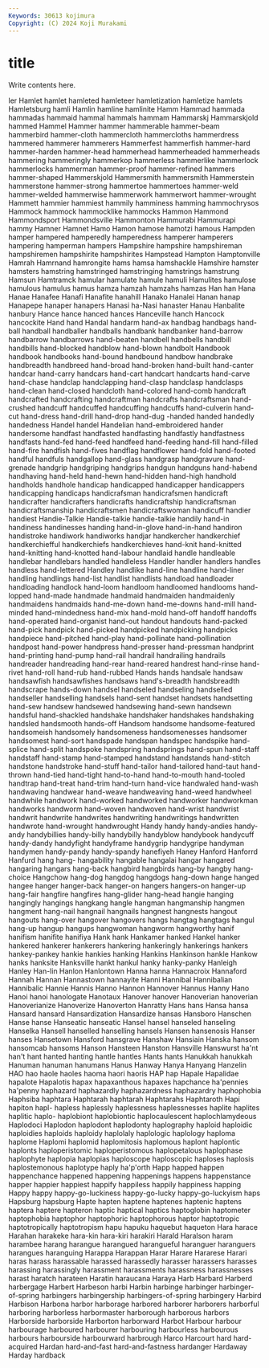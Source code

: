 ```yaml
---
Keywords: 30613 kojimura
Copyright: (C) 2024 Koji Murakami
---
```


# title

Write contents here.



ler Hamlet hamlet hamleted
hamleteer hamletization hamletize hamlets Hamletsburg hamli Hamlin hamline hamlinite Hamm
Hammad hammada hammadas hammaid hammal hammals hammam Hammarskj Hammarskjold hammed
Hammel Hammer hammer hammerable hammer-beam hammerbird hammer-cloth hammercloth hammercloths hammerdress
hammered hammerer hammerers Hammerfest hammerfish hammer-hard hammer-harden hammer-head hammerhead hammerheaded
hammerheads hammering hammeringly hammerkop hammerless hammerlike hammerlock hammerlocks hammerman hammer-proof
hammer-refined hammers hammer-shaped Hammerskjold Hammersmith hammersmith Hammerstein hammerstone hammer-strong hammertoe
hammertoes hammer-weld hammer-welded hammerwise hammerwork hammerwort hammer-wrought Hammett hammier hammiest
hammily hamminess hamming hammochrysos Hammock hammock hammocklike hammocks Hammon Hammond
Hammondsport Hammondsville Hammonton Hammurabi Hammurapi hammy Hamner Hamnet Hamo Hamon
hamose hamotzi hamous Hampden hamper hampered hamperedly hamperedness hamperer hamperers
hampering hamperman hampers Hampshire hampshire hampshireman hampshiremen hampshirite hampshirites Hampstead
Hampton Hamptonville Hamrah Hamrnand hamrongite hams hamsa hamshackle Hamshire hamster
hamsters hamstring hamstringed hamstringing hamstrings hamstrung Hamsun Hamtramck hamular hamulate
hamule hamuli Hamulites hamulose hamulous hamulus hamus hamza hamzah hamzahs
hamzas Han han Hana Hanae Hanafee Hanafi Hanafite hanahill Hanako
Hanalei Hanan hanap Hanapepe hanaper hanapers Hanasi ha-Nasi hanaster Hanau
Hanbalite hanbury Hance hance hanced hances Hanceville hanch Hancock hancockite
Hand hand Handal handarm hand-ax handbag handbags hand-ball handball handballer
handballs handbank handbanker hand-barrow handbarrow handbarrows hand-beaten handbell handbells handbill
handbills hand-blocked handblow hand-blown handbolt Handbook handbook handbooks hand-bound handbound
handbow handbrake handbreadth handbreed hand-broad hand-broken hand-built hand-canter handcar hand-carry
handcars hand-cart handcart handcarts hand-carve hand-chase handclap handclapping hand-clasp handclasp
handclasps hand-clean hand-closed handcloth hand-colored hand-comb handcraft handcrafted handcrafting handcraftman
handcrafts handcraftsman hand-crushed handcuff handcuffed handcuffing handcuffs hand-culverin hand-cut hand-dress
hand-drill hand-drop hand-dug -handed handed handedly handedness Handel handel Handelian
hand-embroidered hander handersome handfast handfasted handfasting handfastly handfastness handfasts hand-fed
hand-feed handfeed hand-feeding hand-fill hand-filled hand-fire handfish hand-fives handflag handflower
hand-fold hand-footed handful handfuls handgallop hand-glass handgrasp handgravure hand-grenade handgrip
handgriping handgrips handgun handguns hand-habend handhaving hand-held hand-hewn hand-hidden hand-high
handhold handholds handhole handicap handicapped handicapper handicappers handicapping handicaps handicrafsman
handicrafsmen handicraft handicrafter handicrafters handicrafts handicraftship handicraftsman handicraftsmanship handicraftsmen handicraftswoman
handicuff handier handiest Handie-Talkie Handie-talkie handie-talkie handily hand-in handiness handinesses
handing hand-in-glove hand-in-hand handiron handistroke handiwork handiworks handjar handkercher handkerchief
handkerchiefful handkerchiefs handkerchieves hand-knit hand-knitted hand-knitting hand-knotted hand-labour handlaid handle
handleable handlebar handlebars handled handleless Handler handler handlers handles handless
hand-lettered Handley handlike hand-line handline hand-liner handling handlings hand-list handlist
handlists handload handloader handloading handlock hand-loom handloom handloomed handlooms hand-lopped
hand-made handmade handmaid handmaiden handmaidenly handmaidens handmaids hand-me-down hand-me-downs hand-mill
hand-minded hand-mindedness hand-mix hand-mold hand-off handoff handoffs hand-operated hand-organist hand-out
handout handouts hand-packed hand-pick handpick hand-picked handpicked handpicking handpicks handpiece
hand-pitched hand-play hand-pollinate hand-pollination handpost hand-power handpress hand-presser hand-pressman handprint
hand-printing hand-pump hand-rail handrail handrailing handrails handreader handreading hand-rear hand-reared
handrest hand-rinse hand-rivet hand-roll hand-rub hand-rubbed Hands hands handsale handsaw
handsawfish handsawfishes handsaws hand's-breadth handsbreadth handscrape hands-down handsel handseled handseling
handselled handseller handselling handsels hand-sent handset handsets handsetting hand-sew handsew
handsewed handsewing hand-sewn handsewn handsful hand-shackled handshake handshaker handshakes handshaking
handsled handsmooth hands-off Handsom handsome handsome-featured handsomeish handsomely handsomeness handsomenesses
handsomer handsomest hand-sort handspade handspan handspec handspike hand-splice hand-split handspoke
handspring handsprings hand-spun hand-staff handstaff hand-stamp hand-stamped handstand handstands hand-stitch
handstone handstroke hand-stuff hand-tailor hand-tailored hand-taut hand-thrown hand-tied hand-tight hand-to-hand
hand-to-mouth hand-tooled handtrap hand-treat hand-trim hand-turn hand-vice handwaled hand-wash handwaving
handwear hand-weave handweaving hand-weed handwheel handwhile handwork hand-worked handworked handworker
handworkman handworks handworm hand-woven handwoven hand-wrist handwrist handwrit handwrite handwrites
handwriting handwritings handwritten handwrote hand-wrought handwrought Handy handy handy-andies handy-andy
handybillies handy-billy handybilly handyblow handybook handycuff handy-dandy handyfight handyframe handygrip
handygripe handyman handymen handy-pandy handy-spandy hanefiyeh Haney Hanford Hanforrd Hanfurd
hang hang- hangability hangable hangalai hangar hangared hangaring hangars hang-back
hangbird hangbirds hang-by hangby hang-choice Hangchow hang-dog hangdog hangdogs hang-down
hange hanged hangee hanger hanger-back hanger-on hangers hangers-on hanger-up hang-fair
hangfire hangfires hang-glider hang-head hangie hanging hangingly hangings hangkang hangle
hangman hangmanship hangmen hangment hang-nail hangnail hangnails hangnest hangnests hangout
hangouts hang-over hangover hangovers hangs hangtag hangtags hangul hang-up hangup
hangups hangwoman hangworm hangworthy hanif hanifism hanifite hanifiya Hank hank
Hankamer hanked Hankel hanker hankered hankerer hankerers hankering hankeringly hankerings
hankers hankey-pankey hankie hankies hanking Hankins Hankinson hankle Hankow hanks
hanksite Hanksville hankt hankul hanky hanky-panky Hanleigh Hanley Han-lin Hanlon
Hanlontown Hanna hanna Hannacroix Hannaford Hannah Hannan Hannastown hannayite Hanni
Hannibal Hannibalian Hannibalic Hannie Hannis Hanno Hannon Hannover Hannus Hanny
Hano Hanoi hanoi hanologate Hanotaux Hanover hanover Hanoverian hanoverian Hanoverianize
Hanoverize Hanoverton Hanratty Hans hans Hansa hansa Hansard hansard Hansardization
Hansardize hansas Hansboro Hanschen Hanse hanse Hanseatic hanseatic Hansel hansel
hanseled hanseling Hanselka Hansell hanselled hanselling hansels Hansen hansenosis Hanser
hanses Hansetown Hansford hansgrave Hanshaw Hansiain Hanska hansom hansomcab hansoms
Hanson Hansteen Hanston Hansville Hanswurst ha'nt han't hant hanted hanting
hantle hantles Hants hants Hanukkah hanukkah Hanuman hanuman hanumans Hanus
Hanway Hanya Hanyang Hanzelin HAO hao haole haoles haoma haori
haoris HAP hap Hapale Hapalidae hapalote Hapalotis hapax hapaxanthous hapaxes
hapchance ha'pennies ha'penny haphazard haphazardly haphazardness haphazardry haphophobia Haphsiba haphtara
Haphtarah haphtarah Haphtarahs Haphtaroth Hapi hapiton hapl- hapless haplessly haplessness
haplessnesses haplite haplites haplitic haplo- haplobiont haplobiontic haplocaulescent haplochlamydeous Haplodoci
Haplodon haplodont haplodonty haplography haploid haploidic haploidies haploids haploidy haplolaly
haplologic haplology haploma haplome Haplomi haplomid haplomitosis haplomous haplont haplontic
haplonts haploperistomic haploperistomous haplopetalous haplophase haplophyte haplopia haplopias haploscope haploscopic
haploses haplosis haplostemonous haplotype haply ha'p'orth Happ happed happen happenchance
happened happening happenings happens happenstance happer happier happiest happify happiless
happily happiness happing Happy happy happy-go-luckiness happy-go-lucky happy-go-luckyism haps Hapsburg
hapsburg Hapte hapten haptene haptenes haptenic haptens haptera haptere hapteron
haptic haptical haptics haptoglobin haptometer haptophobia haptophor haptophoric haptophorous haptor
haptotropic haptotropically haptotropism hapu hapuku haquebut haqueton Hara harace Harahan
harakeke hara-kin hara-kiri harakiri Harald Haralson haram harambee harang harangue
harangued harangueful haranguer haranguers harangues haranguing Harappa Harappan Harar Harare
Hararese Harari haras harass harassable harassed harassedly harasser harassers harasses
harassing harassingly harassment harassments harassness harassnesses harast haratch harateen Haratin
haraucana Haraya Harb Harbard Harberd harbergage Harbert Harbeson harbi Harbin
harbinge harbinger harbinger-of-spring harbingers harbingership harbingers-of-spring harbingery Harbird Harbison Harbona
harbor harborage harbored harborer harborers harborful harboring harborless harbormaster harborough
harborous harbors Harborside harborside Harborton harborward Harbot Harbour harbour harbourage
harboured harbourer harbouring harbourless harbourous harbours harbourside harbourward harbrough Harco
Harcourt hard hard-acquired Hardan hard-and-fast hard-and-fastness hardanger Hardaway Harday hardback
